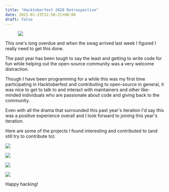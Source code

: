 ```yaml
---
title: "Hacktoberfest 2020 Retrospective"
date: 2021-01-23T12:50:21+08:00
draft: false
---
```


<figure>
  <img src="https://res.cloudinary.com/j4ckofalltrades/image/upload/c_limit,w_500/v1611377061/blog/20210123/hacktoberfest_y899nk.jpg">
</figure>

This one's long overdue and when the swag arrived last week I figured I really
need to get this done.

The past year has been tough to say the least and getting to write code for
fun while helping out the open-source community was a very welcome distraction.

Though I have been programming for a while this was my first time participating
in Hacktoberfest and contributing to open-source in general, it was nice to
get to talk to and interact with maintainers and other like-minded individuals
who are passionate about code and giving back to the community.

Even with all the drama that surrounded this past year's iteration I'd say this
was a positive experience overall and I look forward to joining this year's
iteration.

Here are some of the projects I found interesting and contributed to (and still
try to contribute to):

[![](https://github-readme-stats.vercel.app/api/pin/?username=trinodb&repo=trino&theme=dark)](https://github.com/trinodb/trino)

[![](https://github-readme-stats.vercel.app/api/pin/?username=strongbox&repo=strongbox&theme=dark)](https://github.com/strongbox/strongbox)

[![](https://github-readme-stats.vercel.app/api/pin/?username=oshi&repo=oshi&theme=dark)](https://github.com/oshi/oshi)

[![](https://github-readme-stats.vercel.app/api/pin/?username=jayehernandez&repo=letra-extension&theme=dark)](https://github.com/jayehernandez/letra-extension)

Happy hacking!
